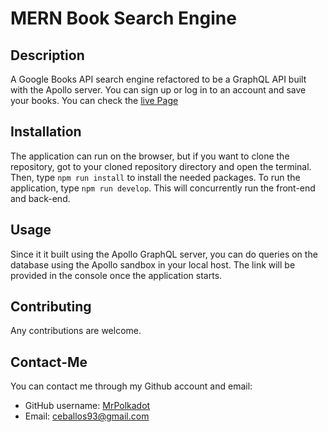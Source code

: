 # MERN Book Search Engine

## Description

A Google Books API search engine refactored to be a GraphQL API built with the Apollo server. You can sign up or log in to an account and save your books. You can check the [live Page](https://book-search-engine-production-9f81.up.railway.app/)

## Installation

The application can run on the browser, but if you want to clone the repository, got to your cloned repository directory and open the terminal. Then, type `npm run install` to install the needed packages. To run the application, type `npm run develop`. This will concurrently run the front-end and back-end.

## Usage

Since it it built using the Apollo GraphQL server, you can do queries on the database using the Apollo sandbox in your local host. The link will be provided in the console once the application starts.

## Contributing

Any contributions are welcome.

## Contact-Me

You can contact me through my Github account and email:

- GitHub username: [MrPolkadot](github.com/)
- Email: ceballos93@gmail.com
